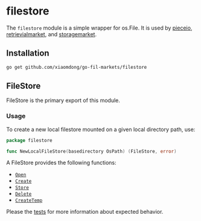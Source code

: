 # filestore

The `filestore` module is a simple wrapper for os.File. It is used by [pieceio](../pieceio),
[retrievialmarket](../retrievalmarket), and [storagemarket](../storagemarket).

## Installation
```bash
go get github.com/xiaomdong/go-fil-markets/filestore
```

## FileStore
FileStore is the primary export of this module.

### Usage
To create a new local filestore mounted on a given local directory path, use:
```go
package filestore

func NewLocalFileStore(basedirectory OsPath) (FileStore, error) 
```

A FileStore provides the following functions:
* [`Open`](filestore.go)
* [`Create`](filestore.go)
* [`Store`](filestore.go)
* [`Delete`](filestore.go)
* [`CreateTemp`](filestore.go)

Please the [tests](filestore_test.go) for more information about expected behavior.